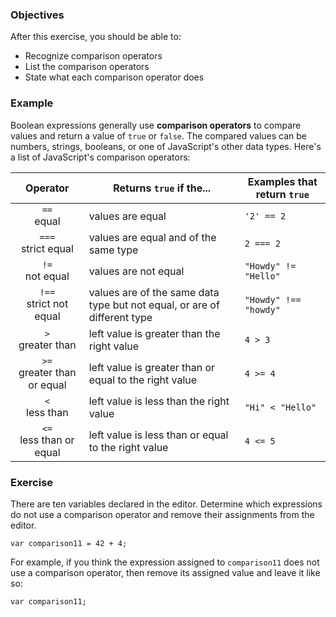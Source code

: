 <!--{ ids:[140], language:'JavaScript', type:'workshop', order: 14, name:'Comparison Operators', description:'Recognize comparison operators.' }-->

### Objectives

After this exercise, you should be able to:

- Recognize comparison operators
- List the comparison operators
- State what each comparison operator does

### Example

Boolean expressions generally use __comparison operators__ to compare values and return a value of `true` or `false`. The compared values can be numbers, strings, booleans, or one of JavaScript's other data types. Here's a list of JavaScript's comparison operators:

| Operator                      | Returns `true` if the...                                                 | Examples that return `true` |
| :---------------------------: | ------------------------------------------------------------------------ | --------------------------- |
| `==`<br>equal                 | values are equal                                                         | `'2' == 2`                  |
| `===`<br>strict equal         | values are equal and of the same type                                    | `2 === 2`                   |
| `!=`<br>not equal             | values are not equal                                                     | `"Howdy" != "Hello"`        |
| `!==`<br>strict not equal     | values are of the same data type but not equal, or are of different type | `"Howdy" !== "howdy"`       |
| `>`<br>greater than           | left value is greater than the right value                               | `4 > 3`                     |
| `>=`<br>greater than or equal | left value is greater than or equal to the right value                   | `4 >= 4`                    |
| `<`<br>less than              | left value is less than the right value                                  | `"Hi" < "Hello"`            |
| `<=`<br>less than or equal    | left value is less than or equal to the right value                      | `4 <= 5`                    |

### Exercise

There are ten variables declared in the editor. Determine which expressions do not use a comparison operator and remove their assignments from the editor.

```
var comparison11 = 42 + 4;
```

For example, if you think the expression assigned to `comparison11` does not use a comparison operator, then remove its assigned value and leave it like so:

```
var comparison11;
```
